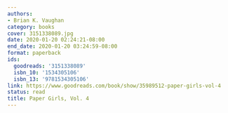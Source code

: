 ```yaml
---
authors:
- Brian K. Vaughan
category: books
cover: 3151338089.jpg
date: 2020-01-20 02:24:21-08:00
end_date: 2020-01-20 03:24:59-08:00
format: paperback
ids:
  goodreads: '3151338089'
  isbn_10: '1534305106'
  isbn_13: '9781534305106'
link: https://www.goodreads.com/book/show/35989512-paper-girls-vol-4
status: read
title: Paper Girls, Vol. 4
---
```

